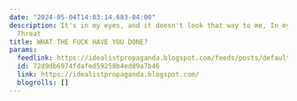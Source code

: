 ```yaml
---
date: "2024-05-04T14:03:14.683-04:00"
description: It's in my eyes, and it doesn't look that way to me, In my eyes. - Minor
  Threat
title: WHAT THE FUCK HAVE YOU DONE?
params:
  feedlink: https://idealistpropaganda.blogspot.com/feeds/posts/default
  id: 72d9db6974fdafed59258b4ed89a7b46
  link: https://idealistpropaganda.blogspot.com/
  blogrolls: []
---
```


